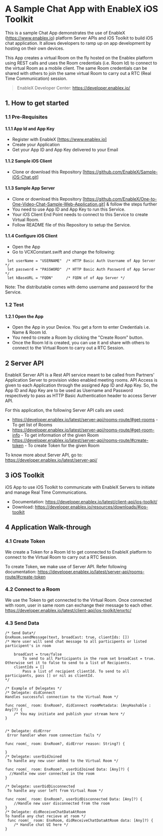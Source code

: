#  A Sample Chat App with EnableX iOS Toolkit

This is a sample Chat App demonstrates the use of  EnableX (https://www.enablex.io) platform Server APIs and iOS Toolkit to build iOS chat application. It allows developers to ramp up on app development by hosting on their own devices. 

This App creates a virtual Room on the fly  hosted on the Enablex platform using REST calls and uses the Room credentials (i.e. Room Id) to connect to the virtual Room as a mobile client.  The same Room credentials can be shared with others to join the same virtual Room to carry out a RTC (Real Time Communication) session. 

> EnableX Developer Center: https://developer.enablex.io/


## 1. How to get started

### 1.1 Pre-Requisites

#### 1.1.1 App Id and App Key 

* Register with EnableX [https://www.enablex.io] 
* Create your Application
* Get your App ID and App Key delivered to your Email


#### 1.1.2 Sample iOS Client 

* Clone or download this Repository [https://github.com/EnableX/Sample-iOS-Chat.git] 


#### 1.1.3 Sample App Server 

* Clone or download this Repository [https://github.com/EnableX/One-to-One-Video-Chat-Sample-Web-Application.git] & follow the steps further 
* You need to use App ID and App Key to run this Service. 
* Your iOS Client End Point needs to connect to this Service to create Virtual Room.
* Follow README file of this Repository to setup the Service.


#### 1.1.4 Configure iOS Client 

* Open the App
* Go to VCXConstant.swift and change the following:
``` 
 let userName = "USERNAME"  /* HTTP Basic Auth Username of App Server */
 let password = "PASSWORD"  /* HTTP Basic Auth Password of App Server */
 let kBaseURL = "FQDN"      /* FQDN of of App Server */
 ```
 
 Note: The distributable comes with demo username and password for the Service. 

### 1.2 Test

#### 1.2.1 Open the App

* Open the App in your Device. You get a form to enter Credentials i.e. Name & Room Id.
* You need to create a Room by clicking the "Create Room" button.
* Once the Room Id is created, you can use it and share with others to connect to the Virtual Room to carry out a RTC Session.
  
## 2 Server API

EnableX Server API is a Rest API service meant to be called from Partners' Application Server to provision video enabled 
meeting rooms. API Access is given to each Application through the assigned App ID and App Key. So, the App ID and App Key 
are to be used as Username and Password respectively to pass as HTTP Basic Authentication header to access Server API.
 
For this application, the following Server API calls are used: 
* https://developer.enablex.io/latest/server-api/rooms-route/#get-rooms - To get list of Rooms
* https://developer.enablex.io/latest/server-api/rooms-route/#get-room-info - To get information of the given Room
* https://developer.enablex.io/latest/server-api/rooms-route/#create-token - To create Token for the given Room

To know more about Server API, go to:
https://developer.enablex.io/latest/server-api/


## 3 iOS Toolkit

iOS App to use iOS Toolkit to communicate with EnableX Servers to initiate and manage Real Time Communications.  

* Documentation: https://developer.enablex.io/latest/client-api/ios-toolkit/
* Download: https://developer.enablex.io/resources/downloads/#ios-toolkit


## 4 Application Walk-through

### 4.1 Create Token

We create a Token for a Room Id to get connected to EnableX platform to connect to the Virtual Room to carry out a RTC Session.

To create Token, we make use of Server API. Refer following documentation:
https://developer.enablex.io/latest/server-api/rooms-route/#create-token


### 4.2 Connect to a Room

We use the Token to get connected to the Virtual Room. Once connected with room, user in same room can exchange their message to each other.
https://developer.enablex.io/latest/client-api/ios-toolkit/enxrtc/


### 4.3 Send Data
``` 
/* Send Data*/
EnxRoom.sendMessage(text, broadCast: true, clientIds: [])
/* Here user will send chat message to all participents or listed participent's in room

    broadCast = true/false
        To send to all Participants in the room set broadCast = true. Otherwise set it to false to send to a list of Recipients.    
    clientIds = [] 
        Pass a list of recipient clientId. To send to all participants, pass [] or nil as clientId.
*/

/* Example of Delegates */
/* Delegate: didConnect 
Handles successful connection to the Virtual Room */ 

func room(_ room: EnxRoom?, didConnect roomMetadata: [AnyHashable : Any]?) { 
    /* You may initiate and publish your stream here */
} 


/* Delegate: didError
 Error handler when room connection fails */
 
func room(_ room: EnxRoom?, didError reason: String?) { 

} 
/* Delegate: userDidJoined
 To handle any new user added to the Virtual Room */
 
func room(_ room: EnxRoom?, userDidJoined Data: [Any]?) {
  //Handle new user connected in the room
} 

/* Delegate: userDidDisconnected
 To handle any user left from Virtual Room */
  
func room(_ room: EnxRoom?, userDidDisconnected Data: [Any]?) {
    //Handle new user disconnected from the room
}
/* Delegate: didReceiveChatDataAtRoom
To handle any chat recieve at room */
 func room(_ room: EnxRoom, didReceiveChatDataAtRoom data: [Any]?) {
    /* Handle chat UI here */
}
```
